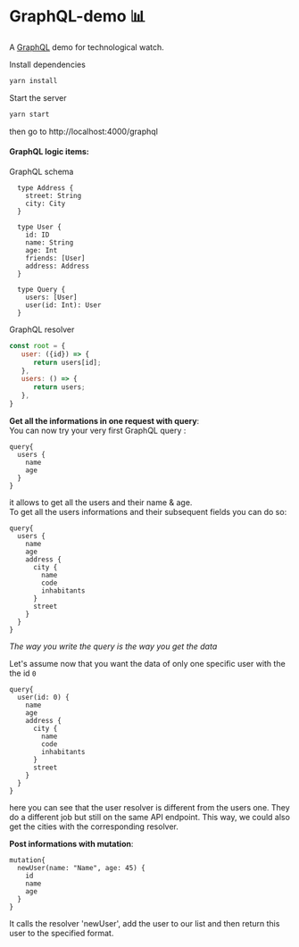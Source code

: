 # GraphQL-demo 📊

A [GraphQL](https://graphql.org/) demo for technological watch.  

Install dependencies
```bash
yarn install
```

Start the server
```bash
yarn start
```

then go to http://localhost:4000/graphql

#### GraphQL logic items:
GraphQL schema
```
  type Address {
    street: String
    city: City
  }

  type User {
    id: ID
    name: String
    age: Int
    friends: [User]
    address: Address
  }

  type Query {
    users: [User]
    user(id: Int): User
  }
```

GraphQL resolver</br>
```js
const root = {
   user: ({id}) => {
      return users[id];
   },
   users: () => {
      return users;
   },
}
```

**Get all the informations in one request with query**:
</br>
You can now try your very first GraphQL query : 
```
query{
  users {
    name
    age
  }
}
```
it allows to get all the users and their name & age. 
</br>
To get all the users informations and their subsequent fields you can do so:
```
query{
  users {
    name
    age
    address {
      city {
        name
        code
        inhabitants
      }
      street
    }
  }
}
```

*The way you write the query is the way you get the data*

Let's assume now that you want the data of only one specific user with the the id `0`

```
query{
  user(id: 0) {
    name
    age
    address {
      city {
        name
        code
        inhabitants
      }
      street
    }
  }
}
```

here you can see that the user resolver is different from the users one. They do a different job but still on the same API endpoint. 
This way, we could also get the cities with the corresponding resolver. 


**Post informations with mutation**:

```
mutation{
  newUser(name: "Name", age: 45) {
    id
    name
    age
  }
}
```

It calls the resolver 'newUser', add the user to our list and then return this user to the specified format.
